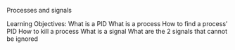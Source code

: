 Processes and signals

Learning Objectives:
What is a PID
What is a process
How to find a process’ PID
How to kill a process
What is a signal
What are the 2 signals that cannot be ignored